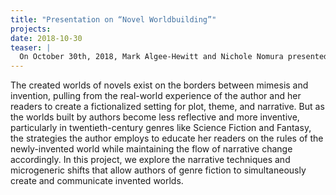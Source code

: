```yaml
---
title: "Presentation on “Novel Worldbuilding”"
projects: 
date: 2018-10-30
teaser: |
  On October 30th, 2018, Mark Algee-Hewitt and Nichole Nomura presented their latest work on the Novel Worldbuilding project.
---
```


The created worlds of novels exist on the borders between mimesis and invention, pulling from the real-world experience of the author and her readers to create a fictionalized setting for plot, theme, and narrative. But as the worlds built by authors become less reflective and more inventive, particularly in twentieth-century genres like Science Fiction and Fantasy, the strategies the author employs to educate her readers on the rules of the newly-invented world while maintaining the flow of narrative change accordingly. In this project, we explore the narrative techniques and microgeneric shifts that allow authors of genre fiction to simultaneously create and communicate invented worlds.